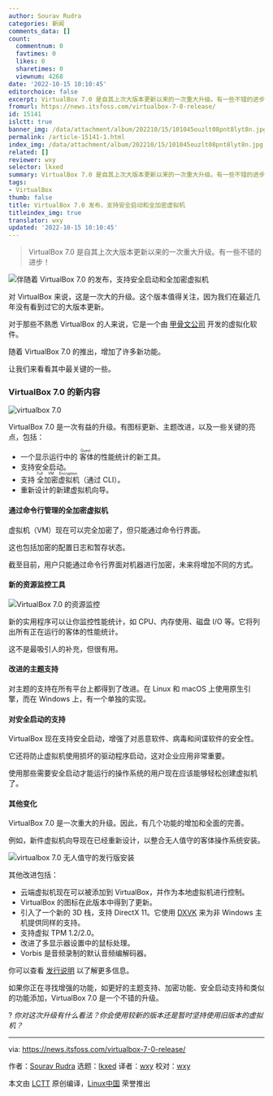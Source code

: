 ```yaml
---
author: Sourav Rudra
categories: 新闻
comments_data: []
count:
  commentnum: 0
  favtimes: 0
  likes: 0
  sharetimes: 0
  viewnum: 4268
date: '2022-10-15 10:10:45'
editorchoice: false
excerpt: VirtualBox 7.0 是自其上次大版本更新以来的一次重大升级。有一些不错的进步！
fromurl: https://news.itsfoss.com/virtualbox-7-0-release/
id: 15141
islctt: true
banner_img: /data/attachment/album/202210/15/101045ouzlt08pnt8lyt8n.jpg
permalink: /article-15141-1.html
index_img: /data/attachment/album/202210/15/101045ouzlt08pnt8lyt8n.jpg.thumb.jpg
related: []
reviewer: wxy
selector: lkxed
summary: VirtualBox 7.0 是自其上次大版本更新以来的一次重大升级。有一些不错的进步！
tags:
- VirtualBox
thumb: false
title: VirtualBox 7.0 发布，支持安全启动和全加密虚拟机
titleindex_img: true
translator: wxy
updated: '2022-10-15 10:10:45'
---
```



> 
> VirtualBox 7.0 是自其上次大版本更新以来的一次重大升级。有一些不错的进步！
> 
> 
> 


![伴随着 VirtualBox 7.0 的发布，支持安全启动和全加密虚拟机](/data/attachment/album/202210/15/101045ouzlt08pnt8lyt8n.jpg)


对 VirtualBox 来说，这是一次大的升级。这个版本值得关注，因为我们在最近几年没有看到过它的大版本更新。


对于那些不熟悉 VirtualBox 的人来说，它是一个由 [甲骨文公司](https://www.oracle.com/in/) 开发的虚拟化软件。


随着 VirtualBox 7.0 的推出，增加了许多新功能。


让我们来看看其中最关键的一些。


### VirtualBox 7.0 的新内容


![virtualbox 7.0](/data/attachment/album/202210/15/101046a395mwuhwccmot5t.png)


VirtualBox 7.0 是一次有益的升级。有图标更新、主题改进，以及一些关键的亮点，包括：


* 一个显示运行中的<ruby> 客体 <rt>  Guest </rt></ruby>的性能统计的新工具。
* 支持安全启动。
* 支持<ruby> 全加密虚拟机 <rt>  Full VM Encryption </rt></ruby>（通过 CLI）。
* 重新设计的新建虚拟机向导。


#### 通过命令行管理的全加密虚拟机


虚拟机（VM）现在可以完全加密了，但只能通过命令行界面。


这也包括加密的配置日志和暂存状态。


截至目前，用户只能通过命令行界面对机器进行加密，未来将增加不同的方式。


#### 新的资源监控工具


![VirtualBox 7.0 的资源监控](/data/attachment/album/202210/15/101046vfm4f99141s49kss.png)


新的实用程序可以让你监控性能统计，如 CPU、内存使用、磁盘 I/O 等。它将列出所有正在运行的客体的性能统计。


这不是最吸引人的补充，但很有用。


#### 改进的主题支持


对主题的支持在所有平台上都得到了改进。在 Linux 和 macOS 上使用原生引擎，而在 Windows 上，有一个单独的实现。


#### 对安全启动的支持


VirtualBox 现在支持安全启动，增强了对恶意软件、病毒和间谍软件的安全性。


它还将防止虚拟机使用损坏的驱动程序启动，这对企业应用非常重要。


使用那些需要安全启动才能运行的操作系统的用户现在应该能够轻松创建虚拟机了。


#### 其他变化


VirtualBox 7.0 是一次重大的升级。因此，有几个功能的增加和全面的完善。


例如，新件虚拟机向导现在已经重新设计，以整合无人值守的客体操作系统安装。


![virtualbox 7.0 无人值守的发行版安装](/data/attachment/album/202210/15/101047vd85b97e2lj79lxl.png)


其他改进包括：


* 云端虚拟机现在可以被添加到 VirtualBox，并作为本地虚拟机进行控制。
* VirtualBox 的图标在此版本中得到了更新。
* 引入了一个新的 3D 栈，支持 DirectX 11。它使用 [DXVK](https://github.com/doitsujin/dxvk) 来为非 Windows 主机提供同样的支持。
* 支持虚拟 TPM 1.2/2.0。
* 改进了多显示器设置中的鼠标处理。
* Vorbis 是音频录制的默认音频编解码器。


你可以查看 [发行说明](https://www.virtualbox.org/wiki/Changelog-7.0) 以了解更多信息。


如果你正在寻找增强的功能，如更好的主题支持、加密功能、安全启动支持和类似的功能添加，VirtualBox 7.0 是一个不错的升级。


? *你对这次升级有什么看法？你会使用较新的版本还是暂时坚持使用旧版本的虚拟机？*




---


via: <https://news.itsfoss.com/virtualbox-7-0-release/>


作者：[Sourav Rudra](https://news.itsfoss.com/author/sourav/) 选题：[lkxed](https://github.com/lkxed) 译者：[wxy](https://github.com/wxy) 校对：[wxy](https://github.com/wxy)


本文由 [LCTT](https://github.com/LCTT/TranslateProject) 原创编译，[Linux中国](https://linux.cn/) 荣誉推出